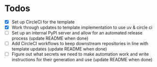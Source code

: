 # Todos

- [x] Set up CircleCI for the template
- [x] Work through updates to template implementation to use uv & circle ci
- [ ] Set up an internal PyPI server and allow for an automated release process (update README when done)
- [ ] Add CircleCI workflows to keep downstream repositories in line with template updates (update README when done)
- [ ] Figure out what secrets we need to make automation work and write instructions for their generation and use (update README when done)
